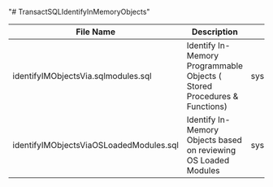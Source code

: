 "# TransactSQLIdentifyInMemoryObjects" 


|File Name                                | Description                                                      | DMV                      |
|---------------------------------------- | -----------------------------------------------------------------| ------------------------ |
|identifyIMObjectsVia.sqlmodules.sql      | Identify In-Memory Programmable Objects ( Stored Procedures & Functions)  | sys.sql_modules |
|identifyIMObjectsViaOSLoadedModules.sql  | Identify In-Memory Objects based on reviewing OS Loaded Modules  | sys.dm_os_loaded_modules |
